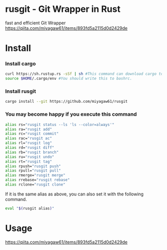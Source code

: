 # rusgit - Git Wrapper in Rust

fast and efficient Git Wrapper  
https://qiita.com/miyagaw61/items/893fd5a2115d0d2429de

# Install

### Install cargo

```Bash
curl https://sh.rustup.rs -sSf | sh #This command can download cargo to $HOME/.cargo
source $HOME/.cargo/env #You should write this to bashrc.
```

### Install rusgit


```Bash
cargo install --git https://github.com/miyagaw61/rusgit
```

### You may become happy if you execute this command


```Bash
alias rs="rusgit status --ls 'ls --color=always'"
alias ra="rusgit add"
alias rc="rusgit commit"
alias rac="rusgit ac"
alias rl="rusgit log"
alias rd="rusgit diff"
alias rb="rusgit branch"
alias ru="rusgit undo"
alias rt="rusgit tag"
alias rpush="rusgit push"
alias rpull="rusgit pull"
alias rmerge="rusgit merge"
alias rrebase="rusgit rebase"
alias rclone="rusgit clone"
```

If it is the same alias as above, you can also set it with the following command.

```Bash
eval "$(rusgit alias)"
```

# Usage

https://qiita.com/miyagaw61/items/893fd5a2115d0d2429de
